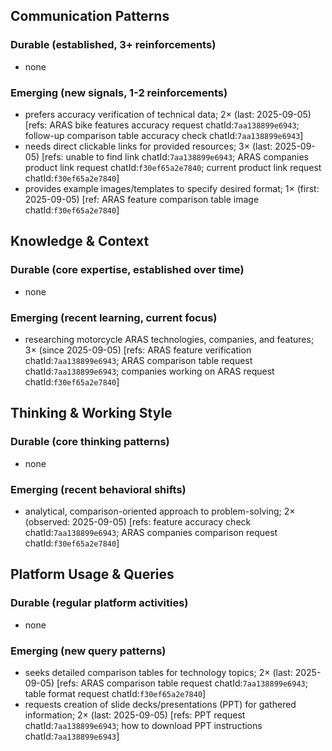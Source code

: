 ## Communication Patterns
### Durable (established, 3+ reinforcements)
- none

### Emerging (new signals, 1-2 reinforcements)
- prefers accuracy verification of technical data; 2× (last: 2025-09-05) [refs: ARAS bike features accuracy request chatId:`7aa138899e6943`; follow-up comparison table accuracy check chatId:`7aa138899e6943`]
- needs direct clickable links for provided resources; 3× (last: 2025-09-05) [refs: unable to find link chatId:`7aa138899e6943`; ARAS companies product link request chatId:`f30ef65a2e7840`; current product link request chatId:`f30ef65a2e7840`]
- provides example images/templates to specify desired format; 1× (first: 2025-09-05) [ref: ARAS feature comparison table image chatId:`f30ef65a2e7840`]

## Knowledge & Context
### Durable (core expertise, established over time)
- none

### Emerging (recent learning, current focus)
- researching motorcycle ARAS technologies, companies, and features; 3× (since 2025-09-05) [refs: ARAS feature verification chatId:`7aa138899e6943`; ARAS comparison table request chatId:`7aa138899e6943`; companies working on ARAS request chatId:`f30ef65a2e7840`]

## Thinking & Working Style
### Durable (core thinking patterns)
- none

### Emerging (recent behavioral shifts)
- analytical, comparison-oriented approach to problem-solving; 2× (observed: 2025-09-05) [refs: feature accuracy check chatId:`7aa138899e6943`; ARAS companies comparison request chatId:`f30ef65a2e7840`]

## Platform Usage & Queries
### Durable (regular platform activities)
- none

### Emerging (new query patterns)
- seeks detailed comparison tables for technology topics; 2× (last: 2025-09-05) [refs: ARAS comparison table request chatId:`7aa138899e6943`; table format request chatId:`f30ef65a2e7840`]
- requests creation of slide decks/presentations (PPT) for gathered information; 2× (last: 2025-09-05) [refs: PPT request chatId:`7aa138899e6943`; how to download PPT instructions chatId:`7aa138899e6943`]